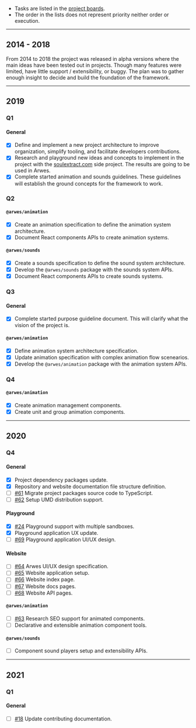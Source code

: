 - Tasks are listed in the [project boards](https://github.com/arwes/arwes/projects).
- The order in the lists does not represent priority neither order or execution.

----

## 2014 - 2018

From 2014 to 2018 the project was released in alpha versions where the main
ideas have been tested out in projects. Though many features were limited, have
little support / extensibility, or buggy. The plan was to gather enough insight
to decide and build the foundation of the framework.

----

## 2019

### Q1

#### General

- [x] Define and implement a new project architecture to improve organization,
simplify tooling, and facilitate developers contributions.
- [x] Research and playground new ideas and concepts to implement in the project
with the [soulextract.com](https://github.com/soulextract/soulextract.com) side
project. The results are going to be used in Arwes.
- [x] Complete started animation and sounds guidelines. These guidelines will
establish the ground concepts for the framework to work.

### Q2

#### `@arwes/animation`

- [x] Create an animation specification to define the animation system architecture.
- [x] Document React components APIs to create animation systems.

#### `@arwes/sounds`

- [x] Create a sounds specification to define the sound system architecture.
- [x] Develop the `@arwes/sounds` package with the sounds system APIs.
- [x] Document React components APIs to create sounds systems.

### Q3

#### General

- [x] Complete started purpose guideline document. This will clarify what
the vision of the project is.

#### `@arwes/animation`

- [x] Define animation system architecture specification.
- [x] Update animation specification with complex animation flow scenearios.
- [x] Develop the `@arwes/animation` package with the animation system APIs.

### Q4

#### `@arwes/animation`

- [x] Create animation management components.
- [x] Create unit and group animation components.

----

## 2020

### Q4

#### General

- [x] Project dependency packages update.
- [x] Repository and website documentation file structure definition.
- [ ] [#61](https://github.com/arwes/arwes/issues/61) Migrate project packages
source code to TypeScript.
- [ ] [#62](https://github.com/arwes/arwes/issues/62) Setup UMD distribution support.

#### Playground

- [x] [#24](https://github.com/arwes/arwes/issues/24) Playground support with
multiple sandboxes.
- [x] Playground application UX update.
- [ ] [#69](https://github.com/arwes/arwes/issues/69) Playground application UI/UX
design.

#### Website

- [ ] [#64](https://github.com/arwes/arwes/issues/64) Arwes UI/UX design specification.
- [ ] [#65](https://github.com/arwes/arwes/issues/65) Website application setup.
- [ ] [#66](https://github.com/arwes/arwes/issues/66) Website index page.
- [ ] [#67](https://github.com/arwes/arwes/issues/67) Website docs pages.
- [ ] [#68](https://github.com/arwes/arwes/issues/68) Website API pages.

#### `@arwes/animation`

- [ ] [#63](https://github.com/arwes/arwes/issues/63) Research SEO support for
animated components.
- [ ] Declarative and extensible animation component tools.

#### `@arwes/sounds`

- [ ] Component sound players setup and extensibility APIs.

----

## 2021

### Q1

#### General

- [ ] [#18](https://github.com/arwes/arwes/issues/18) Update contributing documentation.
